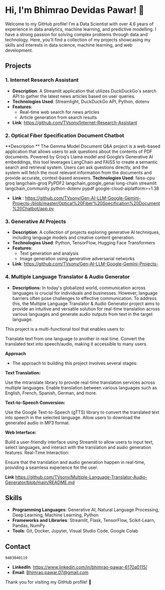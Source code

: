 # Hi, I'm Bhimrao Devidas Pawar! 👋

Welcome to my GitHub profile! I'm a Data Scientist with over 4.6 years of experience in data analytics, machine learning, and predictive modelling. I have a strong passion for solving complex problems through data and technology. Here, you'll find a collection of my projects showcasing my skills and interests in data science, machine learning, and web development.

## Projects

### 1. Internet Research Assistant
- **Description**: A Streamlit application that utilizes DuckDuckGo's search API to gather the latest news articles based on user queries.
- **Technologies Used**: Streamlight, DuckDuckGo API, Python, dotenv
- **Features**:
  - Real-time web search for news articles
  - Article generation from search results
- **Link**: https://github.com/TVsony/Internet-Research-Assistant

### 2. Optical Fiber Specification Document Chatbot 
**Description **  The Gemma Model Document Q&A project is a web-based application that allows users to ask questions about the contents of PDF documents.
  Powered by Groq's Llama model and Google’s Generative AI embeddings, this tool leverages LangChain and FAISS to create a semantic search and retrieval system.
  Users can ask questions directly, and the system will fetch the most relevant information from the documents and provide accurate, context-based answers.
  **Technologies Used**:
                        faiss-cpu
                        groq
                        langchain-groq
                        PyPDF2
                        langchain_google_genai
                        long-chain
                        streamlit
                        langchain_community
                        python-dotenv
                        pypdf
                        google-cloud-aiplatform>=1.38 
- **Link** : https://github.com/TVsony/Gen-AI-LLM-Google-Gemini-Projects-/blob/master/Optical%20Fiber%20Specification%20Document%20Chatbot/app.py

### 3. Generative AI Projects
- **Description**: A collection of projects exploring generative AI techniques, including language models and creative content generation.
- **Technologies Used**: Python, TensorFlow, Hugging Face Transformers
- **Features**:
  - Text generation and analysis
  - Image generation using generative adversarial networks
- **Link**: https://github.com/TVsony/Gen-AI-LLM-Google-Gemini-Projects-


### 4. Multiple Language Translator & Audio Generator

- **Descriptions:** In today's globalized world, communication across languages is crucial for individuals and businesses. However, language barriers often pose challenges to effective communication. To address this, the Multiple Language Translator & Audio Generator project aims to provide an intuitive and versatile solution for real-time translation across various languages and generate audio outputs from text in the target language.

This project is a multi-functional tool that enables users to:

Translate text from one language to another in real time.
Convert the translated text into speech/audio, making it accessible to many users.

**Approach**
- The approach to building this project involves several stages:

**Text Translation:**

Use the mtranslate library to provide real-time translation services across multiple languages.
Enable translation between various languages such as English, French, Spanish, German, and more.

**Text-to-Speech Conversion:**

Use the Google Text-to-Speech (gTTS) library to convert the translated text into speech in the selected language.
Allow users to download the generated audio in MP3 format.

**Web Interface:**

Build a user-friendly interface using Streamlit to allow users to input text, select languages, and interact with the translation and audio generation features.
Real-Time Interaction:

Ensure that the translation and audio generation happen in real-time, providing a seamless experience for the user.

**Link** https://github.com/TVsony/Multiple-Language-Translator-Audio-Generator/blob/main/README.md

## Skills
- **Programming Languages**: Generative AI, Natural Language Processing, Deep Learning, Machine Learning,  Python 
- **Frameworks and Libraries**: Streamlit, Flask, TensorFlow, Scikit-Learn, Pandas, NumPy
- **Tools**: Git, Docker, Jupyter, Visual Studio Code, Google Colab 

## Contact
    9403040119 
- **LinkedIn**: https://www.linkedin.com/in/bhimrao-pawar-6170a0115/
- **Email**: Bhimrao.pawar.07@gmail.com

Thank you for visiting my GitHub profile! 🚀

